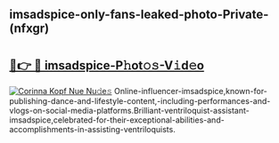 ## imsadspice-only-fans​-leaked-photo​-Private-(nfxgr)


# <h2><a href="https://mediaupload.pro?title=imsadspice&ref=git">🔗👉 🔴 imsadspice-P𝚑ot𝚘𝚜-V𝚒d𝚎o</a></h2>

[![Corinna Kopf Nue Nu𝚍e𝚜](https://i.imgur.com/0qMVB7G.gif)](https://mediaupload.pro?title=imsadspice&ref=git)
Online-influencer-imsadspice,known-for-publishing-dance-and-lifestyle-content,-including-performances-and-vlogs-on-social-media-platforms.Brilliant-ventriloquist-assistant-imsadspice,celebrated-for-their-exceptional-abilities-and-accomplishments-in-assisting-ventriloquists.  